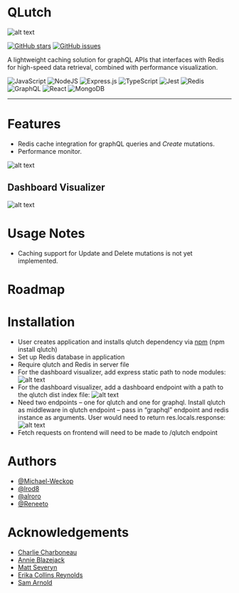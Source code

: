 # QLutch

![alt text](https://github.com/lrod8/Qlutch/blob/main/assets/white-base.svg?raw=true)



<a href="https://github.com/oslabs-beta/rediQLess/stargazers"><img alt="GitHub stars" src="https://img.shields.io/github/stars/oslabs-beta/rediQLess"></a>
<a href="https://github.com/oslabs-beta/rediQLess/issues"><img alt="GitHub issues" src="https://img.shields.io/github/issues/oslabs-beta/rediQLess"></a>

A lightweight caching solution for graphQL APIs that interfaces with Redis for high-speed data retrieval, combined with performance visualization.

![JavaScript](https://img.shields.io/badge/javascript-%23323330.svg?style=for-the-badge&logo=javascript&logoColor=%23F7DF1E)
![NodeJS](https://img.shields.io/badge/node.js-6DA55F?style=for-the-badge&logo=node.js&logoColor=white)
![Express.js](https://img.shields.io/badge/express.js-%23404d59.svg?style=for-the-badge&logo=express&logoColor=%2361DAFB)
![TypeScript](https://img.shields.io/badge/TypeScript-007ACC?style=for-the-badge&logo=typescript&logoColor=white)
![Jest](https://img.shields.io/badge/-jest-%23C21325?style=for-the-badge&logo=jest&logoColor=white)
![Redis](https://img.shields.io/badge/redis-%23DD0031.svg?&style=for-the-badge&logo=redis&logoColor=white)
![GraphQL](https://img.shields.io/badge/-GraphQL-E10098?style=for-the-badge&logo=graphql&logoColor=white)
![React](https://img.shields.io/badge/React-20232A?style=for-the-badge&logo=react&logoColor=61DAFB)
![MongoDB](https://img.shields.io/badge/MongoDB-%234ea94b.svg?style=for-the-badge&logo=mongodb&logoColor=white)
____
# Features
- Redis cache integration for graphQL queries and *Create* mutations.
- Performance monitor.

![alt text](https://github.com/lrod8/Qlutch/blob/main/assets/data_flow_readme.png?raw=true)

## Dashboard Visualizer
![alt text](https://github.com/lrod8/Qlutch/blob/main/assets/demo.png?raw=true)

# Usage Notes
- Caching support for Update and Delete mutations is not yet implemented.

# Roadmap

# Installation
- User creates application and installs qlutch dependency via [npm](https://www.npmjs.com/package/qlutch) (npm install qlutch)
- Set up Redis database in application
- Require qlutch and Redis in server file
- For the dashboard visualizer, add express static path to node modules:
![alt text](https://github.com/lrod8/Qlutch/blob/main/assets/expressStatic.png?raw=true)
- For the dashboard visualizer, add a dashboard endpoint with a path to the qlutch dist index file:
![alt text](https://github.com/lrod8/Qlutch/blob/main/assets/dashboard.png?raw=true)
- Need two endpoints – one for qlutch and one for graphql. Install qlutch as middleware in qlutch endpoint – pass in “graphql” endpoint and redis instance as arguments. User would need to return res.locals.response:
![alt text](https://github.com/lrod8/Qlutch/blob/main/assets/endPoints.png?raw=true)
- Fetch requests on frontend will need to be made to /qlutch endpoint

# Authors
- [@Michael-Weckop](https://github.com/Michael-Weckop)
- [@lrod8](https://github.com/lrod8)
- [@alroro](https://github.com/alroro)
- [@Reneeto](https://github.com/Reneeto)
# Acknowledgements
- [Charlie Charboneau](https://github.com/CharlieCharboneau)
- [Annie Blazejack](https://github.com/annieblazejack)
- [Matt Severyn](https://github.com/mtseveryn)
- [Erika Collins Reynolds](https://github.com/erikacollinsreynolds)
- [Sam Arnold](https://github.com/sam-a723)

